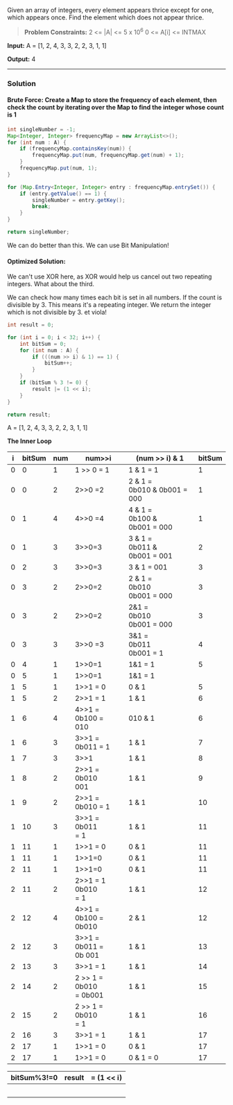 Given an array of integers, every element appears thrice except for one, which appears once.
Find the element which does not appear thrice.

> **Problem Constraints:**
>  2 <= |A|  <= 5 x 10<sup>6</sup>
>  0 <= A[i] <= INTMAX

**Input:**
A = [1, 2, 4, 3, 3, 2, 2, 3, 1, 1]

**Output:**
4

---

### Solution


#### Brute Force: Create a Map to store the frequency of each element, then check the count by iterating over the Map to find the integer whose count is 1


```java
int singleNumber = -1;
Map<Integer, Integer> frequencyMap = new ArrayList<>();
for (int num : A) {
	if (frequencyMap.containsKey(num)) {
		frequencyMap.put(num, frequencyMap.get(num) + 1); 
	}
	frequencyMap.put(num, 1);
}

for (Map.Entry<Integer, Integer> entry : frequencyMap.entrySet()) {
	if (entry.getValue() == 1) {
		singleNumber = entry.getKey();
		break;
	}
}

return singleNumber; 
```


We can do better than this. We can use Bit Manipulation!

#### Optimized Solution:

We can't use XOR here, as XOR would help us cancel out two repeating integers. What about the third.

We can check how many times each bit is set in all numbers. 
If the count is divisible by 3. This means it's a repeating integer. 
We return the integer which is not divisible by 3. 
et viola!

```java
int result = 0; 

for (int i = 0; i < 32; i++) {
	int bitSum = 0; 
	for (int num : A) {
		if (((num >> i) & 1) == 1) {
			bitSum++;
		}
	}
	if (bitSum % 3 != 0) {
		result |= (1 << i);
	}
}

return result;
```

A = [1, 2, 4, 3, 3, 2, 2, 3, 1, 1]

**The Inner Loop**

| i   | bitSum | num | num>>i                      | (num >> i) & 1                     | bitSum |
| --- | ------ | --- | --------------------------- | ---------------------------------- | ------ |
| 0   | 0      | 1   | 1 >> 0 = 1                  | 1 & 1 = 1                          | 1      |
| 0   | 0      | 2   | 2>>0 =2                     | 2 & 1 =<br>0b010 & 0b001 = 000     | 1      |
| 0   | 1      | 4   | 4>>0 =4                     | 4 & 1 = <br>0b100 &<br>0b001 = 000 | 1      |
| 0   | 1      | 3   | 3>>0=3                      | 3 & 1 = <br>0b011 &<br>0b001 = 001 | 2      |
| 0   | 2      | 3   | 3>>0=3                      | 3 & 1 = 001                        | 3      |
| 0   | 3      | 2   | 2>>0=2                      | 2 & 1 = <br>0b010<br>0b001 = 000   | 3      |
| 0   | 3      | 2   | 2>>0=2                      | 2&1 = <br>0b010<br>0b001 = 000     | 3      |
| 0   | 3      | 3   | 3>>0 =3                     | 3&1 =<br>0b011<br>0b001 = 1        | 4      |
| 0   | 4      | 1   | 1>>0=1                      | 1&1 = 1                            | 5      |
| 0   | 5      | 1   | 1>>0=1                      | 1&1 = 1                            |        |
| 1   | 5      | 1   | 1>>1 = 0 <br>               | 0 & 1                              | 5      |
| 1   | 5      | 2   | 2>>1 = 1                    | 1 & 1                              | 6      |
| 1   | 6      | 4   | 4>>1 =<br>0b100 =<br>010    | 010 & 1                            | 6      |
| 1   | 6      | 3   | 3>>1 = <br>0b011 = 1        | 1 & 1                              | 7      |
| 1   | 7      | 3   | 3>>1                        | 1 & 1                              | 8      |
| 1   | 8      | 2   | 2>>1 = <br>0b010<br>001     | 1 & 1                              | 9      |
| 1   | 9      | 2   | 2>>1 =<br>0b010 = 1         | 1 & 1                              | 10     |
| 1   | 10     | 3   | 3>>1 =<br>0b011<br>= 1      | 1 & 1                              | 11     |
| 1   | 11     | 1   | 1>>1 = 0                    | 0 & 1                              | 11     |
| 1   | 11     | 1   | 1>>1=0                      | 0 & 1                              | 11     |
| 2   | 11     | 1   | 1>>1=0                      | 0 & 1                              | 11     |
| 2   | 11     | 2   | 2>>1 = 1<br>0b010<br>= 1    | 1 & 1                              | 12     |
| 2   | 12     | 4   | 4>>1 = <br>0b100 =<br>0b010 | 2 & 1                              | 12     |
| 2   | 12     | 3   | 3>>1 =<br>0b011 =<br>0b 001 | 1 & 1                              | 13     |
| 2   | 13     | 3   | 3>>1 = 1                    | 1 & 1                              | 14     |
| 2   | 14     | 2   | 2 >> 1 = 0b010<br>= 0b001   | 1 & 1                              | 15     |
| 2   | 15     | 2   | 2 >> 1 = 0b010<br>= 1       | 1 & 1                              | 16     |
| 2   | 16     | 3   | 3>>1 = 1                    | 1 & 1                              | 17     |
| 2   | 17     | 1   | 1>>1 = 0                    | 0 & 1                              | 17     |
| 2   | 17     | 1   | 1>>1 = 0                    | 0 & 1 = 0                          | 17     |


| bitSum%3!=0 | result | = (1 << i) |
| ----------- | ------ | ---------- |
|             |        |            |
|             |        |            |
|             |        |            |
|             |        |            |
|             |        |            |
